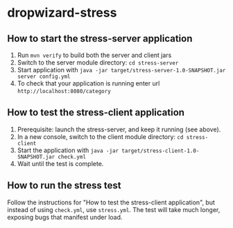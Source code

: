 dropwizard-stress
===

How to start the stress-server application
---

1. Run `mvn verify` to build both the server and client jars
1. Switch to the server module directory: `cd stress-server`
1. Start application with `java -jar target/stress-server-1.0-SNAPSHOT.jar server config.yml`
1. To check that your application is running enter url `http://localhost:8080/category`

How to test the stress-client application
---

1. Prerequisite: launch the stress-server, and keep it running (see above).
1. In a new console, switch to the client module directory: `cd stress-client`
1. Start the application with `java -jar target/stress-client-1.0-SNAPSHOT.jar check.yml`
1. Wait until the test is complete.

How to run the stress test
---

Follow the instructions for "How to test the stress-client application", but instead of using
`check.yml`, use `stress.yml`. The test will take much longer, exposing bugs that manifest under
load.
